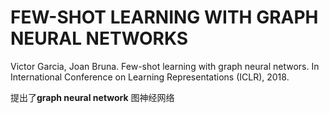 # FEW-SHOT LEARNING WITH GRAPH NEURAL NETWORKS

Victor Garcia, Joan Bruna. Few-shot learning with graph neural networs. In International Conference on Learning Representations (ICLR), 2018.

提出了**graph neural network** 图神经网络
